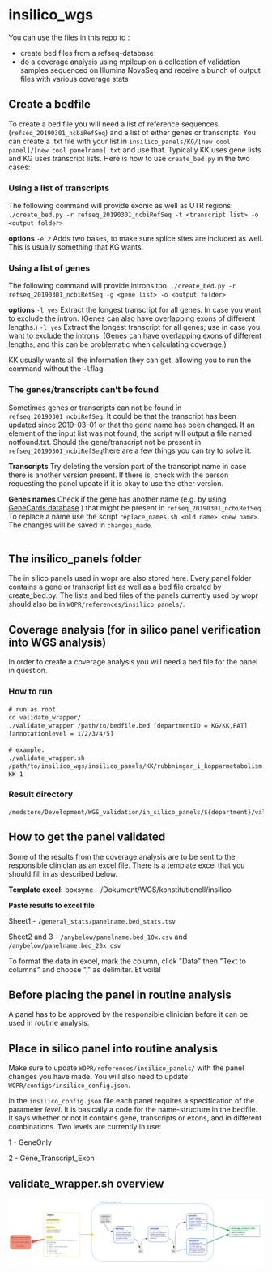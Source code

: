 # insilico\_wgs

You can use the files in this repo to :

* create bed files from a refseq-database 
* do a coverage analysis using mpileup on a collection of validation samples sequenced on Illumina NovaSeq and receive a bunch of output files with various coverage stats

## Create a bedfile

To create a bed file you will need a list of reference sequences (`refseq_20190301_ncbiRefSeq`) and a list of either genes or transcripts. You can create a .txt file with your list in `insilico_panels/KG/[new cool panel]/[new cool panelname].txt` and use that. 
Typically KK uses gene lists and KG uses transcript lists. Here is how to use `create_bed.py` in the two cases:

### Using a list of transcripts

The following command will provide exonic as well as UTR regions:
`./create_bed.py -r refseq_20190301_ncbiRefSeq -t <transcript list> -o <output folder>`

**options**
`-e 2`  Adds two bases, to make sure splice sites are included as well. This is usually something that KG wants.

### Using a list of genes
The following command will provide introns too.
`./create_bed.py -r refseq_20190301_ncbiRefSeq -g <gene list> -o <output folder>`

**options**
`-l yes`  Extract the longest transcript for all genes. In case you want to exclude the intron. (Genes can also have overlapping exons of different lengths.)
`-l yes`  Extract the longest transcript for all genes; use in case you want to exclude the introns. (Genes can have overlapping exons of different lengths, and this can be problematic when calculating coverage.)

KK usually wants all the information they can get, allowing you to run the command without the `-l`flag.

### The genes/transcripts can’t be found
Sometimes genes or transcripts can not be found in `refseq_20190301_ncbiRefSeq`. It could be that the transcript has been updated since 2019-03-01 or that the gene name has been changed. If an element of the input list was not found, the script will output a file named notfound.txt. Should the gene/transcript not be present in `refseq_20190301_ncbiRefSeq`there are a few things you can try to solve it:

**Transcripts**
Try deleting the version part of the transcript name in case there is another version present. If there is, check with the person requesting the panel update if it is okay to use the other version.

**Genes names**
Check if the gene has another name (e.g. by using [GeneCards database](https://www.genecards.org) ) that might be present in `refseq_20190301_ncbiRefSeq`. To replace a name use the script `replace_names.sh <old name> <new name>`. The changes will be saved in `changes_made`.  
<br />

## The insilico\_panels folder

The in silico panels used in wopr are also stored here. Every panel folder contains a gene or transcript list as well as a bed file created by create\_bed.py. The lists and bed files of the panels currently used by wopr should also be in `WOPR/references/insilico_panels/`. 
<br />

## Coverage analysis (for in silico panel verification into WGS analysis)

In order to create a coverage analysis you will need a bed file for the panel in question.

### How to run
```
# run as root
cd validate_wrapper/
./validate_wrapper /path/to/bedfile.bed [departmentID = KG/KK,PAT] [annotationlevel = 1/2/3/4/5]

# example:
./validate_wrapper.sh /path/to/insilico_wgs/insilico_panels/KK/rubbningar_i_kopparmetabolism.v1.0/rubbningar_i_kopparmetabolism.v1.0.bed KK 1
```
### Result directory
```
/medstore/Development/WGS_validation/in_silico_panels/${department}/validate/panels/
```

## How to get the panel validated
Some of the results from the coverage analysis are to be sent to the responsible clinician as an excel file. There is a template excel that you should fill in as described below.

**Template excel:** boxsync - /Dokument/WGS/konstitutionell/insilico

**Paste results to excel file**

Sheet1 - `/general_stats/panelname.bed_stats.tsv`

Sheet2 and 3 - `/anybelow/panelname.bed_10x.csv` and `/anybelow/panelname.bed_20x.csv`

To format the data in excel, mark the column, click "Data" then "Text to columns" and choose "," as delimiter. Et voilà!
<br /> 


## Before placing the panel in routine analysis
A panel has to be approved by the responsible clinician before it can be used in routine analysis.
<br /> 


## Place in silico panel into routine analysis

Make sure to update `WOPR/references/insilico_panels/` with the panel changes you have made. You will also need to update `WOPR/configs/insilico_config.json`. 

In the `insilico_config.json` file each panel requires a specification of the parameter *level*. It is basically a code for the name-structure in the bedfile. It says whether or not it contains gene, transcripts or exons, and in different combinations. Two levels are currently in use:

1 - GeneOnly 

2 - Gene\_Transcript\_Exon


## validate\_wrapper.sh overview
![](validate_wrapper_overview.jpg)




